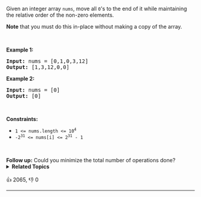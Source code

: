 <p>Given an integer array <code>nums</code>, move all <code>0</code>'s to the end of it while maintaining the relative order of the non-zero elements.</p>

<p><strong>Note</strong> that you must do this in-place without making a copy of the array.</p>

<p>&nbsp;</p> 
<p><strong class="example">Example 1:</strong></p> 
<pre><strong>Input:</strong> nums = [0,1,0,3,12]
<strong>Output:</strong> [1,3,12,0,0]
</pre>
<p><strong class="example">Example 2:</strong></p> 
<pre><strong>Input:</strong> nums = [0]
<strong>Output:</strong> [0]
</pre> 
<p>&nbsp;</p> 
<p><strong>Constraints:</strong></p>

<ul> 
 <li><code>1 &lt;= nums.length &lt;= 10<sup>4</sup></code></li> 
 <li><code>-2<sup>31</sup> &lt;= nums[i] &lt;= 2<sup>31</sup> - 1</code></li> 
</ul>

<p>&nbsp;</p> 
<strong>Follow up:</strong> Could you minimize the total number of operations done?

<details><summary><strong>Related Topics</strong></summary>数组 | 双指针</details><br>

<div>👍 2065, 👎 0<span style='float: right;'></span></div>

<div id="labuladong"><hr>

</div>



